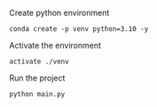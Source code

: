 Create python environment

```
conda create -p venv python=3.10 -y
```
Activate the environment

```
activate ./venv
```
Run the project

```
python main.py
```
